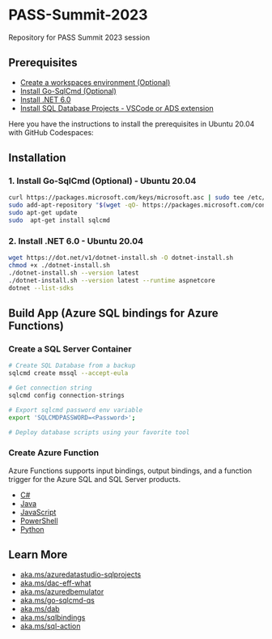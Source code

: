 # PASS-Summit-2023
Repository for PASS Summit 2023 session

## Prerequisites

- [Create a workspaces environment (Optional)](https://github.com/features/codespaces)
- [Install Go-SqlCmd (Optional)](https://learn.microsoft.com/en-us/sql/tools/sqlcmd/sqlcmd-utility?view=sql-server-ver16&tabs=go%2Clinux&pivots=cs1-bash#tabpanel_2_go)
- [Install .NET 6.0](https://dotnet.microsoft.com/en-us/download/dotnet/6.0)
- [Install SQL Database Projects - VSCode or ADS extension](https://marketplace.visualstudio.com/items?itemName=ms-mssql.sql-database-projects-vscode)

Here you have the instructions to install the prerequisites in Ubuntu 20.04 with GitHub Codespaces:

## Installation
### 1. Install Go-SqlCmd (Optional) - Ubuntu 20.04


```bash
curl https://packages.microsoft.com/keys/microsoft.asc | sudo tee /etc/apt/trusted.gpg.d/microsoft.asc
sudo add-apt-repository "$(wget -qO- https://packages.microsoft.com/config/ubuntu/20.04/prod.list)"
sudo apt-get update
sudo  apt-get install sqlcmd
```

### 2. Install .NET 6.0 - Ubuntu 20.04

```bash
wget https://dot.net/v1/dotnet-install.sh -O dotnet-install.sh
chmod +x ./dotnet-install.sh
./dotnet-install.sh --version latest
./dotnet-install.sh --version latest --runtime aspnetcore
dotnet --list-sdks
```

## Build App (Azure SQL bindings for Azure Functions)

### Create a SQL Server Container

```bash
# Create SQL Database from a backup
sqlcmd create mssql --accept-eula

# Get connection string
sqlcmd config connection-strings

# Export sqlcmd password env variable
export 'SQLCMDPASSWORD=<Password>';

# Deploy database scripts using your favorite tool
```

### Create Azure Function

Azure Functions supports input bindings, output bindings, and a function trigger for the Azure SQL and SQL Server products.

- [C#](https://learn.microsoft.com/en-us/azure/azure-functions/functions-bindings-azure-sql?tabs=isolated-process%2Cextensionv4&pivots=programming-language-csharp)
- [Java](https://learn.microsoft.com/en-us/azure/azure-functions/functions-bindings-azure-sql?tabs=isolated-process%2Cextensionv4&pivots=programming-language-java)
- [JavaScript](https://learn.microsoft.com/en-us/azure/azure-functions/functions-bindings-azure-sql?tabs=isolated-process%2Cextensionv4&pivots=programming-language-javascript)
- [PowerShell](https://learn.microsoft.com/en-us/azure/azure-functions/functions-bindings-azure-sql?tabs=isolated-process%2Cextensionv4&pivots=programming-language-powershell)
- [Python](https://learn.microsoft.com/en-us/azure/azure-functions/functions-bindings-azure-sql?tabs=isolated-process%2Cextensionv4&pivots=programming-language-python)

## Learn More

- [aka.ms/azuredatastudio-sqlprojects](https://aka.ms/azuredatastudio-sqlprojects)
- [aka.ms/dac-eff-what](http://aka.ms/dac-eff-what)
- [aka.ms/azuredbemulator](https://aka.ms/azuredbemulator)
- [aka.ms/go-sqlcmd-qs](http://aka.ms/go-sqlcmd-qs)
- [aka.ms/dab](http://aka.ms/dab)
- [aka.ms/sqlbindings](https://aka.ms/sqlbindings)
- [aka.ms/sql-action](https://github.com/azure/sql-action)